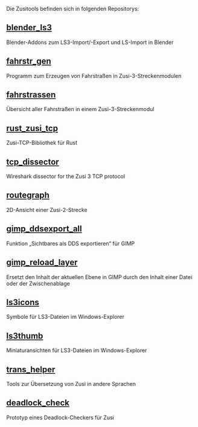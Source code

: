 Die Zusitools befinden sich in folgenden Repositorys:

[blender_ls3](https://github.com/zusitools/blender_ls3)
----------------
Blender-Addons zum LS3-Import/-Export und LS-Import in Blender

[fahrstr_gen](https://github.com/zusitools/fahrstr_gen)
----------------
Programm zum Erzeugen von Fahrstraßen in Zusi-3-Streckenmodulen

[fahrstrassen](https://github.com/zusitools/fahrstrassen)
----------------
Übersicht aller Fahrstraßen in einem Zusi-3-Streckenmodul

[rust_zusi_tcp](https://github.com/zusitools/rust_zusi_tcp)
----------------
Zusi-TCP-Bibliothek für Rust

[tcp_dissector](https://github.com/zusitools/tcp_dissector)
---------------
Wireshark dissector for the Zusi 3 TCP protocol

[routegraph](https://github.com/zusitools/routegraph)
---------------
2D-Ansicht einer Zusi-2-Strecke

[gimp_ddsexport_all](https://github.com/zusitools/gimp_ddsexport_all)
----------------
Funktion „Sichtbares als DDS exportieren“ für GIMP

[gimp_reload_layer](https://github.com/zusitools/gimp_reload_layer)
----------------
Ersetzt den Inhalt der aktuellen Ebene in GIMP durch den Inhalt einer Datei oder der Zwischenablage

[ls3icons](https://github.com/zusitools/ls3icons)
----------------
Symbole für LS3-Dateien im Windows-Explorer

[ls3thumb](https://github.com/zusitools/ls3thumb)
----------------
Miniaturansichten für LS3-Dateien im Windows-Explorer

[trans_helper](https://github.com/zusitools/trans_helper)
---------------
Tools zur Übersetzung von Zusi in andere Sprachen

[deadlock_check](https://github.com/zusitools/deadlock_check)
----------------
Prototyp eines Deadlock-Checkers für Zusi

